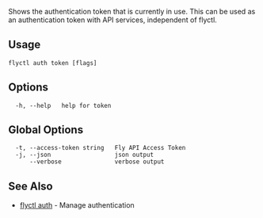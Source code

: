 Shows the authentication token that is currently in use. 
This can be used as an authentication token with API services, 
independent of flyctl.


## Usage
~~~
flyctl auth token [flags]
~~~

## Options

~~~
  -h, --help   help for token
~~~

## Global Options

~~~
  -t, --access-token string   Fly API Access Token
  -j, --json                  json output
      --verbose               verbose output
~~~

## See Also

* [flyctl auth](/docs/flyctl/auth/)	 - Manage authentication

